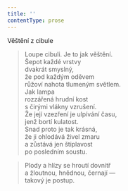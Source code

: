 ```yaml
---
title: ''
contentType: prose
---
```


Věštění z cibule

> Loupe cibuli. Je to jak věštění.  
> Šepot každé vrstvy  
> dvakrát smyslný,  
> že pod každým oděvem  
> růžoví nahota tlumeným světlem.  
> Jak lampa  
> rozzářená hrudní kost  
> s čirými vlákny vzrušení.  
> Že její vzezření je ulpívání času,  
> jenž bortí kulatost.  
> Snad proto je tak krásná,  
> že ji ohlodává živel zmaru  
> a zůstává jen štiplavost  
> po posledním soustu.

> Plody a hlízy se hroutí dovnitř  
> a žloutnou, hnědnou, černají —  
> takový je postup.
